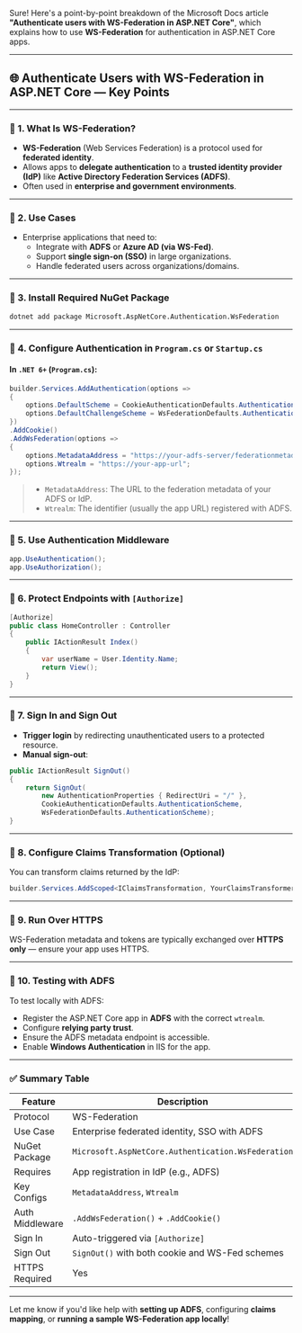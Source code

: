Sure! Here's a point-by-point breakdown of the Microsoft Docs article **"Authenticate users with WS-Federation in ASP.NET Core"**, which explains how to use **WS-Federation** for authentication in ASP.NET Core apps.

---

## 🌐 Authenticate Users with WS-Federation in ASP.NET Core — Key Points

---

### 🔹 1. **What Is WS-Federation?**

- **WS-Federation** (Web Services Federation) is a protocol used for **federated identity**.
- Allows apps to **delegate authentication** to a **trusted identity provider (IdP)** like **Active Directory Federation Services (ADFS)**.
- Often used in **enterprise and government environments**.

---

### 🔹 2. **Use Cases**

- Enterprise applications that need to:
  - Integrate with **ADFS** or **Azure AD (via WS-Fed)**.
  - Support **single sign-on (SSO)** in large organizations.
  - Handle federated users across organizations/domains.

---

### 🔹 3. **Install Required NuGet Package**

```bash
dotnet add package Microsoft.AspNetCore.Authentication.WsFederation
```

---

### 🔹 4. **Configure Authentication in `Program.cs` or `Startup.cs`**

#### In `.NET 6+` (`Program.cs`):

```csharp
builder.Services.AddAuthentication(options =>
{
    options.DefaultScheme = CookieAuthenticationDefaults.AuthenticationScheme;
    options.DefaultChallengeScheme = WsFederationDefaults.AuthenticationScheme;
})
.AddCookie()
.AddWsFederation(options =>
{
    options.MetadataAddress = "https://your-adfs-server/federationmetadata/2007-06/federationmetadata.xml";
    options.Wtrealm = "https://your-app-url";
});
```

> - `MetadataAddress`: The URL to the federation metadata of your ADFS or IdP.
> - `Wtrealm`: The identifier (usually the app URL) registered with ADFS.

---

### 🔹 5. **Use Authentication Middleware**

```csharp
app.UseAuthentication();
app.UseAuthorization();
```

---

### 🔹 6. **Protect Endpoints with `[Authorize]`**

```csharp
[Authorize]
public class HomeController : Controller
{
    public IActionResult Index()
    {
        var userName = User.Identity.Name;
        return View();
    }
}
```

---

### 🔹 7. **Sign In and Sign Out**

- **Trigger login** by redirecting unauthenticated users to a protected resource.
- **Manual sign-out**:

```csharp
public IActionResult SignOut()
{
    return SignOut(
        new AuthenticationProperties { RedirectUri = "/" },
        CookieAuthenticationDefaults.AuthenticationScheme,
        WsFederationDefaults.AuthenticationScheme);
}
```

---

### 🔹 8. **Configure Claims Transformation (Optional)**

You can transform claims returned by the IdP:

```csharp
builder.Services.AddScoped<IClaimsTransformation, YourClaimsTransformer>();
```

---

### 🔹 9. **Run Over HTTPS**

WS-Federation metadata and tokens are typically exchanged over **HTTPS only** — ensure your app uses HTTPS.

---

### 🔹 10. **Testing with ADFS**

To test locally with ADFS:

- Register the ASP.NET Core app in **ADFS** with the correct `wtrealm`.
- Configure **relying party trust**.
- Ensure the ADFS metadata endpoint is accessible.
- Enable **Windows Authentication** in IIS for the app.

---

### ✅ Summary Table

| Feature                      | Description                                                  |
|-----------------------------|--------------------------------------------------------------|
| Protocol                    | WS-Federation                                                |
| Use Case                    | Enterprise federated identity, SSO with ADFS                 |
| NuGet Package               | `Microsoft.AspNetCore.Authentication.WsFederation`          |
| Requires                    | App registration in IdP (e.g., ADFS)                         |
| Key Configs                 | `MetadataAddress`, `Wtrealm`                                 |
| Auth Middleware             | `.AddWsFederation()` + `.AddCookie()`                        |
| Sign In                     | Auto-triggered via `[Authorize]`                            |
| Sign Out                    | `SignOut()` with both cookie and WS-Fed schemes              |
| HTTPS Required              | Yes                                                          |

---

Let me know if you'd like help with **setting up ADFS**, configuring **claims mapping**, or **running a sample WS-Federation app locally**!